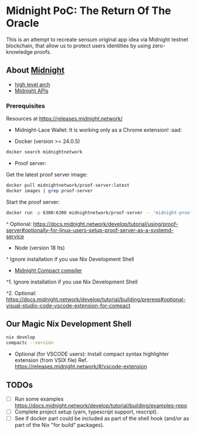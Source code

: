 # Midnight PoC: The Return Of The Oracle

This is an attempt to recreate sensum original app idea via Midnight testnet blockchain,
that allow us to protect users identities by using zero-knowledge proofs.

## About [Midnight](https://midnight.network/) 

- [high level arch](https://docs.midnight.network/develop/tutorial/high-level-arch)
- [Midnight APIs](https://docs.midnight.network/develop/reference/midnight-api/)

### Prerequisites

Resources at https://releases.midnight.network/

- Midnight-Lace Wallet: It is working only as a Chrome extension! :sad:

- Docker (version >= 24.0.5)

```bash
docker search midnightnetwork
```

- Proof server:

Get the latest proof server image:
```bash
docker pull midnightnetwork/proof-server:latest
docker images | grep proof-server
```

Start the proof server:
```bash
docker run -p 6300:6300 midnightnetwork/proof-server -- 'midnight-proof-server --network devnet'
```

^ Optional: https://docs.midnight.network/develop/tutorial/using/proof-server#optionally-for-linux-users-setup-proof-server-as-a-systemd-service

- Node (version 18 lts)

^ Ignore installation if you use Nix Development Shell

- [Midnight Compact compiler](https://docs.midnight.network/develop/tutorial/building/prereqs#midnight-compact-compiler) 

^1. Ignore installation if you use Nix Development Shell

^2. Optional: https://docs.midnight.network/develop/tutorial/building/prereqs#optional-visual-studio-code-vscode-extension-for-compact

## Our Magic Nix Development Shell

```bash
nix develop
compactc --version
```

- Optional (for VSCODE users): Install compact syntax highlighter extension (from VSIX file) 
  Ref. https://releases.midnight.network/#/vscode-extension

## TODOs

- [ ] Run some examples https://docs.midnight.network/develop/tutorial/building/examples-repo
- [ ] Complete project setup (yarn, typescript support, rescript).
- [ ] See if docker part could be included as part of the shell hook (and/or as part of the Nix "for build" packages).